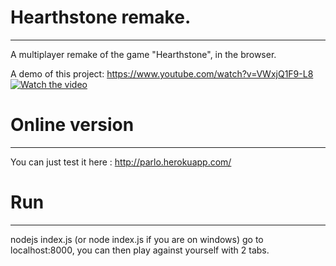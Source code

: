 # Hearthstone remake.
---------------------
A multiplayer remake of the game "Hearthstone", in the browser.

A demo of this project:
https://www.youtube.com/watch?v=VWxjQ1F9-L8
[![Watch the video](https://img.youtube.com/vi/VWxjQ1F9-L8/maxresdefault.jpg)](https://www.youtube.com/watch?v=VWxjQ1F9-L8
)


# Online version
-----------------------
You can just test it here : http://parlo.herokuapp.com/




# Run
----
nodejs index.js (or node index.js if you are on windows)
go to localhost:8000, you can then play against yourself with 2 tabs.




